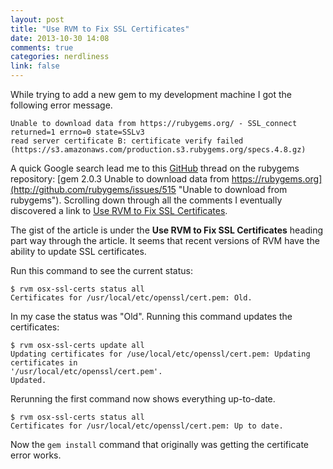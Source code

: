 ```yaml
---
layout: post
title: "Use RVM to Fix SSL Certificates"
date: 2013-10-30 14:08
comments: true
categories: nerdliness
link: false
---
```

While trying to add a new gem to my development machine I got the following error message.

    Unable to download data from https://rubygems.org/ - SSL_connect returned=1 errno=0 state=SSLv3
    read server certificate B: certificate verify failed
    (https://s3.amazonaws.com/production.s3.rubygems.org/specs.4.8.gz)

A quick Google search lead me to this [GitHub](http://github.com "GitHub") thread on the rubygems
repository: [gem 2.0.3 Unable to download data from
https://rubygems.org](http://github.com/rubygems/issues/515 "Unable to download from rubygems").
Scrolling down through all the comments I eventually discovered a link to [Use RVM to Fix SSL
Certificates](http://railsapps.github.io/openssl-certificate-verify-failed.html "OpenSSL Errors and
Rails - Certificate Verify Failed").

The gist of the article is under the **Use RVM to Fix SSL Certificates** heading part way through
the article. It seems that recent versions of RVM have the ability to update SSL certificates.

Run this command to see the current status:

    $ rvm osx-ssl-certs status all
    Certificates for /usr/local/etc/openssl/cert.pem: Old.

In my case the status was "Old". Running this command updates the certificates:

    $ rvm osx-ssl-certs update all
    Updating certificates for /use/local/etc/openssl/cert.pem: Updating certificates in
    '/usr/local/etc/openssl/cert.pem'.
    Updated.

Rerunning the first command now shows everything up-to-date.

    $ rvm osx-ssl-certs status all
    Certificates for /usr/local/etc/openssl/cert.pem: Up to date.

Now the `gem install` command that originally was getting the certificate error works. 
